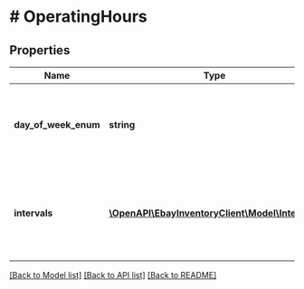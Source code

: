 # # OperatingHours

## Properties

Name | Type | Description | Notes
------------ | ------------- | ------------- | -------------
**day_of_week_enum** | **string** | A dayOfWeekEnum value is required for each day of the week that the store location has regular operating hours. This field is returned if operating hours are defined for the store location. For implementation help, refer to &lt;a href&#x3D;&#39;https://developer.ebay.com/api-docs/sell/inventory/types/api:DayOfWeekEnum&#39;&gt;eBay API documentation&lt;/a&gt; | [optional]
**intervals** | [**\OpenAPI\EbayInventoryClient\Model\Interval[]**](Interval.md) | This container is used to define the opening and closing times of a store&#39;s working day (defined in the dayOfWeekEnum field). An intervals container is needed for each day of the week that the store location is open. If a store location closes for lunch (or any other period during the day) and then reopens, multiple open and close pairs are needed This container is returned if operating hours are defined for the store location. | [optional]

[[Back to Model list]](../../README.md#models) [[Back to API list]](../../README.md#endpoints) [[Back to README]](../../README.md)
